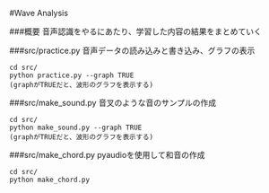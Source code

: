 #Wave Analysis

###概要
音声認識をやるにあたり、学習した内容の結果をまとめていく

###src/practice.py
音声データの読み込みと書き込み、グラフの表示
```
cd src/
python practice.py --graph TRUE
(graphがTRUEだと、波形のグラフを表示する)
```

###src/make_sound.py
音叉のような音のサンプルの作成
```
cd src/
python make_sound.py --graph TRUE
(graphがTRUEだと、波形のグラフを表示する)
```

###src/make_chord.py
pyaudioを使用して和音の作成
```
cd src/
python make_chord.py
```
